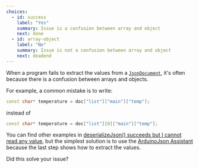 ```yaml
---
choices:
  - id: success
    label: "Yes"
    summary: Issue is a confusion between array and object
    next: done
  - id: array-object
    label: "No"
    summary: Issue is not a confusion between array and object
    next: deadend
---
```


When a program fails to extract the values from a [`JsonDocument`](/v6/api/jsondocument/), it's often because there is a confusion between arrays and objects.

For example, a common mistake is to write:

```c++
const char* temperature = doc["list"]["main"]["temp"];
```

instead of

```c++
const char* temperature = doc["list"][0]["main"]["temp"];
```

You can find other examples in [deserializeJson() succeeds but I cannot read any value](/v6/issues/cannot-get-values/), but the simplest solution is to use the [ArduinoJson Assistant](/v6/assistant/) because the last step shows how to extract the values.

Did this solve your issue?